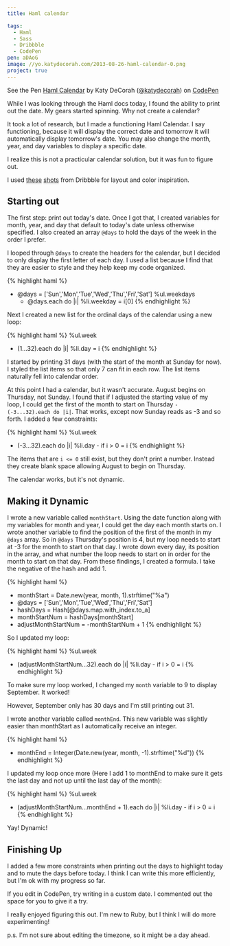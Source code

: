 ```yaml
---
title: Haml calendar

tags:
  - Haml
  - Sass
  - Dribbble
  - CodePen
pen: aDAoG
image: //yo.katydecorah.com/2013-08-26-haml-calendar-0.png
project: true
---
```


<p data-height="400" data-theme-id="97" data-slug-hash="aDAoG" data-user="katydecorah" data-default-tab="result" class='codepen'>See the Pen <a href='http://codepen.io/katydecorah/pen/aDAoG'>Haml Calendar</a> by Katy DeCorah (<a href='http://codepen.io/katydecorah'>@katydecorah</a>) on <a href='http://codepen.io'>CodePen</a></p>

While I was looking through the Haml docs today, I found the ability to print out the date. My gears started spinning. Why not create a calendar?

It took a lot of research, but I made a functioning Haml Calendar. I say functioning, because it will display the correct date and tomorrow it will automatically display tomorrow's date. You may also change the month, year, and day variables to display a specific date.

I realize this is not a practicular calendar solution, but it was fun to figure out.

I used [these](http://dribbble.com/shots/1054042--Freebie-Calendar-Window?list=searches&tag=calendar) [shots](http://dribbble.com/shots/1054880-My-Birfday-Calendar) from Dribbble for layout and color inspiration.

## Starting out

The first step: print out today's date. Once I got that, I created variables for month, year, and day that default to today's date unless otherwise specified. I also created an array `@days` to hold the days of the week in the order I prefer.

I looped through `@days` to create the headers for the calendar, but I decided to only display the first letter of each day. I used a list because I find that they are easier to style and they help keep my code organized.

{% highlight haml %}

- @days = ['Sun','Mon','Tue','Wed','Thu','Fri','Sat']
  %ul.weekdays
  - @days.each do |i|
    %li.weekday
    = i[0]
    {% endhighlight %}

Next I created a new list for the ordinal days of the calendar using a new loop:

{% highlight haml %}
%ul.week

- (1...32).each do |i|
  %li.day
  = i
  {% endhighlight %}

I started by printing 31 days (with the start of the month at Sunday for now). I styled the list items so that only 7 can fit in each row. The list items naturally fell into calendar order.

At this point I had a calendar, but it wasn't accurate. August begins on Thursday, not Sunday. I found that if I adjusted the starting value of my loop, I could get the first of the month to start on Thursday `- (-3...32).each do |i|`. That works, except now Sunday reads as -3 and so forth. I added a few constraints:

{% highlight haml %}
%ul.week

- (-3...32).each do |i|
  %li.day - if i > 0
  = i
  {% endhighlight %}

The items that are `i <= 0` still exist, but they don't print a number. Instead they create blank space allowing August to begin on Thursday.

The calendar works, but it's not dynamic.

## Making it Dynamic

I wrote a new variable called `monthStart`. Using the date function along with my variables for month and year, I could get the day each month starts on. I wrote another variable to find the position of the first of the month in my `@days` array. So in `@days` Thursday's position is 4, but my loop needs to start at -3 for the month to start on that day. I wrote down every day, its position in the array, and what number the loop needs to start on in order for the month to start on that day. From these findings, I created a formula. I take the negative of the hash and add 1.

{% highlight haml %}

- monthStart = Date.new(year, month, 1).strftime("%a")
- @days = ['Sun','Mon','Tue','Wed','Thu','Fri','Sat']
- hashDays = Hash[@days.map.with_index.to_a]
- monthStartNum = hashDays[monthStart]
- adjustMonthStartNum = -monthStartNum + 1
  {% endhighlight %}

So I updated my loop:

{% highlight haml %}
%ul.week

- (adjustMonthStartNum...32).each do |i|
  %li.day - if i > 0
  = i
  {% endhighlight %}

To make sure my loop worked, I changed my `month` variable to 9 to display September. It worked!

However, September only has 30 days and I'm still printing out 31.

I wrote another variable called `monthEnd`. This new variable was slightly easier than monthStart as I automatically receive an integer.

{% highlight haml %}

- monthEnd = Integer(Date.new(year, month, -1).strftime("%d"))
  {% endhighlight %}

I updated my loop once more (Here I add 1 to monthEnd to make sure it gets the last day and not up until the last day of the month):

{% highlight haml %}
%ul.week

- (adjustMonthStartNum...monthEnd + 1).each do |i|
  %li.day - if i > 0
  = i
  {% endhighlight %}

Yay! Dynamic!

## Finishing Up

I added a few more constraints when printing out the days to highlight today and to mute the days before today. I think I can write this more efficiently, but I'm ok with my progress so far.

If you edit in CodePen, try writing in a custom date. I commented out the space for you to give it a try.

I really enjoyed figuring this out. I'm new to Ruby, but I think I will do more experimenting!

p.s. I'm not sure about editing the timezone, so it might be a day ahead.
